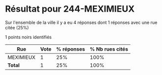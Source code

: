 # Résultat pour 244-MEXIMIEUX

Sur l'ensemble de la ville il y a eu 4 réponses dont 1 réponses avec une rue citée (25%)

1 points noirs identifiés

| Rue | Vote | % réponses | % Nb rues cités|
|-----|------|------------|----------------|
| MEXIMIEUX | 1 | 25% | 100%|
| **Total** | 1 | 25% | 100%|
